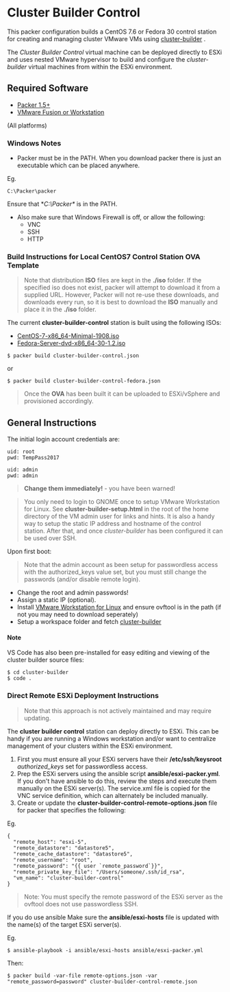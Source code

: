 # Cluster Builder Control

This packer configuration builds a CentOS 7.6 or Fedora 30 control station for creating and managing cluster VMware VMs using [cluster-builder](https://github.com/ids/cluster-builder) .

The _Cluster Builder Control_ virtual machine can be deployed directly to ESXi and uses nested VMware hypervisor to build and configure the _cluster-builder_ virtual machines from within the ESXi environment.

## Required Software

- [Packer 1.5+](https://www.packer.io/downloads.html)
- [VMware Fusion or Workstation](https://my.vmware.com/web/vmware/details?downloadGroup=WKST-1257-LX&productId=524&rPId=17068)

(All platforms)

### Windows Notes

- Packer must be in the PATH.  When you download packer there is just an executable which can be placed anywhere.

Eg. 

	C:\Packer\packer

Ensure that **C:\Packer\** is in the PATH.

- Also make sure that Windows Firewall is off, or allow the following:
	- VNC
	- SSH
	- HTTP

### Build Instructions for Local CentOS7 Control Station OVA Template

> Note that distribution __ISO__ files are kept in the __./iso__ folder.  If the specified iso does not exist, packer will attempt to download it from a supplied URL.  However, Packer will not re-use these downloads, and downloads every run, so it is best to download the __ISO__ manually and place it in the __./iso__ folder.

The current __cluster-builder-control__ station is built using the following ISOs:

* [CentOS-7-x86_64-Minimal-1908.iso](http://mirror.csclub.uwaterloo.ca/centos/7.7.1908/isos/x86_64/CentOS-7-x86_64-Minimal-1908.iso)
* [Fedora-Server-dvd-x86_64-30-1.2.iso](https://download.fedoraproject.org/pub/fedora/linux/releases/30/Server/x86_64/iso/Fedora-Server-dvd-x86_64-30-1.2.iso)

```
$ packer build cluster-builder-control.json
```

or

```
$ packer build cluster-builder-control-fedora.json
```

> Once the __OVA__ has been built it can be uploaded to ESXi/vSphere and provisioned accordingly.

## General Instructions
The initial login account credentials are:

    uid: root
    pwd: TempPass2017

    uid: admin
    pwd: admin

> **Change them immediately!** - you have been warned!

> You only need to login to GNOME once to setup VMware Workstation for Linux. See **cluster-builder-setup.html** in the root of the home directory of the VM admin user for links and hints.  It is also a handy way to setup the static IP address and hostname of the control station.  After that, and once _cluster-builder_ has been configured it can be used over SSH.

Upon first boot:

> Note that the admin account as been setup for passwordless access with the authorized_keys value set, but you must still change the passwords (and/or disable remote login).

* Change the root and admin passwords!
* Assign a static IP (optional).
* Install [VMware Workstation for Linux](https://my.vmware.com/web/vmware/details?downloadGroup=WKST-1257-LX&productId=524&rPId=17068) and ensure ovftool is in the path (if not you may need to download seperately)
* Setup a workspace folder and fetch [cluster-builder](https://github.com/ids/cluster-builder)

#### Note
VS Code has also been pre-installed for easy editing and viewing of the cluster builder source files:

```
$ cd cluster-builder
$ code .
```

### Direct Remote ESXi Deployment Instructions

> Note that this approach is not actively maintained and may require updating.

The __cluster builder control__ station can deploy directly to ESXi.  This can be handy if you are running a Windows workstation and/or want to centralize management of your clusters within the ESXi environment.

1. First you must ensure all your ESXi servers have their **/etc/ssh/keysroot** _authorized_keys_ set for passwordless access.
2. Prep the ESXi servers using the ansible script **ansible/esxi-packer.yml**.  If you don't have ansible to do this, review the steps and execute them manually on the ESXi server(s).  The service.xml file is copied for the VNC service definition, which can alternately be included manually.
3. Create or update the **cluster-builder-control-remote-options.json** file for packer that specifies the following:

Eg.

    {
      "remote_host": "esxi-5",
      "remote_datastore": "datastore5",
      "remote_cache_datastore": "datastore5",
      "remote_username": "root",
      "remote_password": "{{ user `remote_password`}}",
      "remote_private_key_file": "/Users/someone/.ssh/id_rsa",
      "vm_name": "cluster-builder-control"
    }


> Note: You must specify the remote password of the ESXi server as the ovftool does not use passwordless SSH.

If you do use ansible Make sure the **ansible/esxi-hosts** file is updated with the name(s) of the target ESXi server(s).

Eg.

    $ ansible-playbook -i ansible/esxi-hosts ansible/esxi-packer.yml


Then:

    $ packer build -var-file remote-options.json -var "remote_password=password" cluster-builder-control-remote.json

